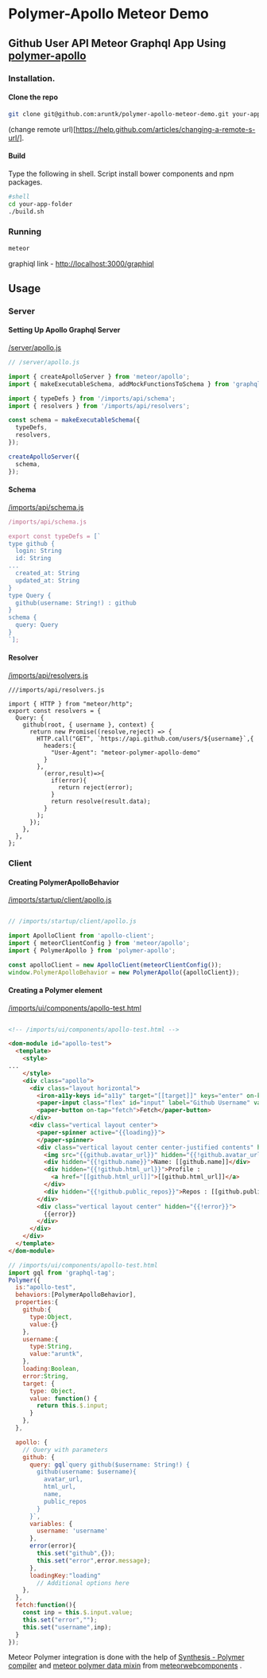# Polymer-Apollo Meteor Demo

Github User API Meteor Graphql App Using [polymer-apollo](https://github.com/aruntk/polymer-apollo)
--

### Installation.

#### Clone the repo 
```sh
git clone git@github.com:aruntk/polymer-apollo-meteor-demo.git your-app-folder
```
(change remote url)[https://help.github.com/articles/changing-a-remote-s-url/].


#### Build

Type the following in shell. Script install bower components and npm packages.
```sh
#shell
cd your-app-folder
./build.sh
```

### Running
```sh
meteor
```

graphiql link - [http://localhost:3000/graphiql](http://localhost:3000/graphiql?query=query%20gith(%24user%3AString!)%7B%0A%20%20github(username%3A%24user)%7B%0A%20%20%20%20id%2C%0A%20%20%20%20name%2C%0A%20%20%20%20public_repos%0A%20%20%7D%0A%7D&operationName=gith&variables=%7B%0A%20%20%22user%22%3A%20%22aruntk%22%0A%7D)


## Usage

### Server

#### Setting Up Apollo Graphql Server

[/server/apollo.js](https://github.com/aruntk/polymer-apollo-meteor-demo/blob/master/server/apollo.js)

```js
// /server/apollo.js

import { createApolloServer } from 'meteor/apollo';
import { makeExecutableSchema, addMockFunctionsToSchema } from 'graphql-tools';

import { typeDefs } from '/imports/api/schema';
import { resolvers } from '/imports/api/resolvers';

const schema = makeExecutableSchema({
  typeDefs,
  resolvers,
});

createApolloServer({
  schema,
});
```

#### Schema

[/imports/api/schema.js](https://github.com/aruntk/polymer-apollo-meteor-demo/blob/master/imports/api/schema.js)

```js
/imports/api/schema.js

export const typeDefs = [`
type github {
  login: String
  id: String
...
  created_at: String
  updated_at: String
}
type Query {
  github(username: String!) : github
}
schema {
  query: Query
}
`];

```

#### Resolver

[/imports/api/resolvers.js](https://github.com/aruntk/polymer-apollo-meteor-demo/blob/master/imports/api/resolvers.js)

```
///imports/api/resolvers.js

import { HTTP } from "meteor/http";
export const resolvers = {
  Query: {
    github(root, { username }, context) {
      return new Promise((resolve,reject) => {
        HTTP.call("GET", `https://api.github.com/users/${username}`,{
          headers:{
            "User-Agent": "meteor-polymer-apollo-demo"
          }
        },
          (error,result)=>{
            if(error){
              return reject(error);
            }
            return resolve(result.data);
          }
        );
      });
    },
  },
};
```


### Client

#### Creating PolymerApolloBehavior

[/imports/startup/client/apollo.js](https://github.com/aruntk/polymer-apollo-meteor-demo/blob/master/imports/startup/client/apollo.js)

```js

// /imports/startup/client/apollo.js

import ApolloClient from 'apollo-client';
import { meteorClientConfig } from 'meteor/apollo';
import { PolymerApollo } from 'polymer-apollo';

const apolloClient = new ApolloClient(meteorClientConfig());
window.PolymerApolloBehavior = new PolymerApollo({apolloClient});

```

#### Creating a Polymer element

[/imports/ui/components/apollo-test.html](https://github.com/aruntk/polymer-apollo-meteor-demo/blob/master/imports/ui/components/apollo-test.html)

```html

<!-- /imports/ui/components/apollo-test.html -->

<dom-module id="apollo-test">
  <template>
    <style>
...
    </style>
    <div class="apollo">
      <div class="layout horizontal">
        <iron-a11y-keys id="a11y" target="[[target]]" keys="enter" on-keys-pressed="fetch"></iron-a11y-keys>
        <paper-input class="flex" id="input" label="Github Username" value="[[username]]"></paper-input>
        <paper-button on-tap="fetch">Fetch</paper-button>
      </div>
      <div class="vertical layout center">
        <paper-spinner active="{{loading}}">
        </paper-spinner>
        <div class="vertical layout center center-justified contents" hidden="{{error}}">
          <img src="{{github.avatar_url}}" hidden="{{!github.avatar_url}}" class="avatar"/>
          <div hidden="{{!github.name}}">Name: [[github.name]]</div>
          <div hidden="{{!github.html_url}}">Profile : 
            <a href="[[github.html_url]]">[[github.html_url]]</a>
          </div>
          <div hidden="{{!github.public_repos}}">Repos : [[github.public_repos]]</div>
        </div>
        <div class="vertical layout center" hidden="{{!error}}">
          {{error}}
        </div>
      </div>
    </div>
  </template>
</dom-module>

```

```js
// /imports/ui/components/apollo-test.html
import gql from 'graphql-tag';
Polymer({
  is:"apollo-test",
  behaviors:[PolymerApolloBehavior],
  properties:{
    github:{
      type:Object,
      value:{}
    },
    username:{
      type:String,
      value:"aruntk",
    },
    loading:Boolean,
    error:String,
    target: {
      type: Object,
      value: function() {
        return this.$.input;
      }
    },
  },

  apollo: {
    // Query with parameters
    github: {
      query: gql`query github($username: String!) {
        github(username: $username){
          avatar_url,
          html_url,
          name,
          public_repos
        }
      }`,
      variables: {
        username: 'username'
      },
      error(error){
        this.set("github",{});
        this.set("error",error.message);
      },
      loadingKey:"loading"
        // Additional options here
    },
  },
  fetch:function(){
    const inp = this.$.input.value;
    this.set("error","");
    this.set("username",inp);
  }
});

```

Meteor Polymer integration is done with the help of [Synthesis - Polymer compiler](https://github.com/meteorwebcomponents/synthesis) and [meteor polymer data mixin](https://github.com/meteorwebcomponents/mixin) from [meteorwebcomponents](https://github.com/meteorwebcomponents/mixin) .

